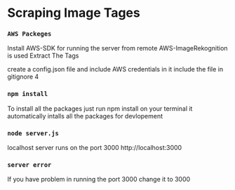 # Scraping Image Tages
### `AWS Packeges`
Install AWS-SDK for running the server from remote
AWS-ImageRekognition is used Extract The Tags

create a config.json file and include AWS credentials in it include the file in gitignore 4

### `npm install`
  To install all the packages just run npm install on your terminal it automatically intalls all the packages for devlopement 
  
### `node server.js`
localhost server runs on the port 3000
http://localhost:3000 

### `server error `
If you have problem in running the port 3000 change it to 3000

